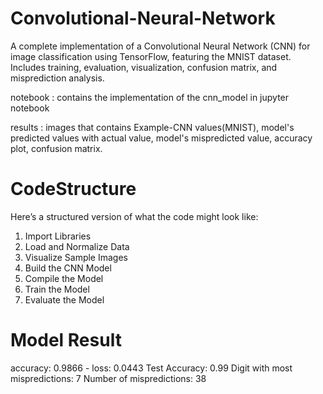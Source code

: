 # Convolutional-Neural-Network
A complete implementation of a Convolutional Neural Network (CNN) for image classification using TensorFlow, featuring the MNIST dataset. Includes training, evaluation, visualization, confusion matrix, and misprediction analysis.

notebook : contains the implementation of the cnn_model in jupyter notebook 

results : images that contains Example-CNN values(MNIST), model's predicted values with actual value, model's mispredicted value, accuracy plot, confusion matrix.

# CodeStructure

Here’s a structured version of what the code might look like:
 1. Import Libraries
 2. Load and Normalize Data
 3. Visualize Sample Images
 4. Build the CNN Model
 5. Compile the Model
 6. Train the Model
 7. Evaluate the Model


# Model Result

accuracy: 0.9866 - loss: 0.0443
Test Accuracy: 0.99
Digit with most mispredictions: 7
Number of mispredictions: 38
